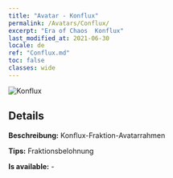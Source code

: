 ```yaml
---
title: "Avatar - Konflux"
permalink: /Avatars/Conflux/
excerpt: "Era of Chaos  Konflux"
last_modified_at: 2021-06-30
locale: de
ref: "Conflux.md"
toc: false
classes: wide
---
```

 ![Konflux](/images/a/avatarFrame_44.png)

## Details

 **Beschreibung:** Konflux-Fraktion-Avatarrahmen 

 **Tips:** Fraktionsbelohnung 

 **Is available:**  - 

